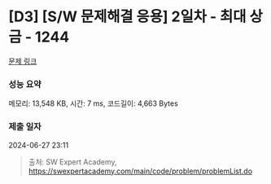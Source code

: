 # [D3] [S/W 문제해결 응용] 2일차 - 최대 상금 - 1244 

[문제 링크](https://swexpertacademy.com/main/code/problem/problemDetail.do?contestProbId=AV15Khn6AN0CFAYD) 

### 성능 요약

메모리: 13,548 KB, 시간: 7 ms, 코드길이: 4,663 Bytes

### 제출 일자

2024-06-27 23:11



> 출처: SW Expert Academy, https://swexpertacademy.com/main/code/problem/problemList.do